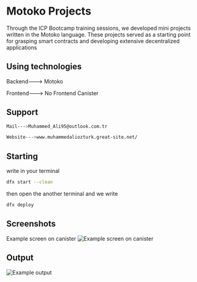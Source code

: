 
# Motoko Projects

Through the ICP Bootcamp training sessions, we developed mini projects written in the Motoko language. These projects served as a starting point for grasping smart contracts and developing extensive decentralized applications




## Using technologies

Backend---> Motoko

Frontend---> No Frontend Canister

  
## Support



  ```bash
  Mail--->Muhammed_Ali95@outlook.com.tr

  Website--->www.muhammedaliozturk.great-site.net/
  
 ```
## Starting


write in your terminal
```bash
dfx start --clean
```
then open the another terminal and we write
```bash
dfx deploy
```

  
## Screenshots
Example screen on canister
![Example screen on canister](https://i.hizliresim.com/e3bgm65.png)
## Output 
![Example output](https://i.hizliresim.com/prwd7me.png)

  
